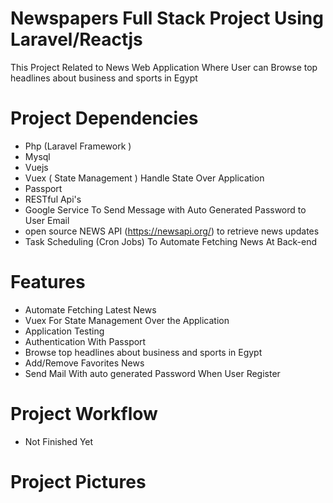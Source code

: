 # Newspapers Full Stack Project Using Laravel/Reactjs
This Project Related to News Web Application Where User can Browse top headlines about business and sports in Egypt

# Project Dependencies
  - Php (Laravel Framework )
  - Mysql
  - Vuejs
  - Vuex ( State Management ) Handle State Over Application
  - Passport
  - RESTful Api's
  - Google Service To Send Message with Auto Generated Password to User Email
  - open source NEWS API (https://newsapi.org/) to retrieve news updates
  - Task Scheduling (Cron Jobs) To Automate Fetching News At Back-end
  
# Features
  - Automate Fetching Latest News
  - Vuex For State Management Over the Application
  - Application Testing
  - Authentication With Passport
  - Browse top headlines about business and sports in Egypt
  - Add/Remove Favorites News
  - Send Mail With auto generated Password When User Register
  
# Project Workflow
  - Not Finished Yet
  
# Project Pictures


